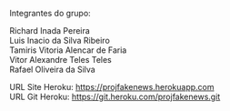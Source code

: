 Integrantes do grupo: 

Richard Inada Pereira </br>
Luis Inacio da Silva Ribeiro </br>
Tamiris Vitoria Alencar de Faria </br>
Vitor Alexandre Teles Teles </br>
Rafael Oliveira da Silva </br>

URL Site Heroku: https://projfakenews.herokuapp.com </br>
URL Git Heroku: https://git.heroku.com/projfakenews.git

